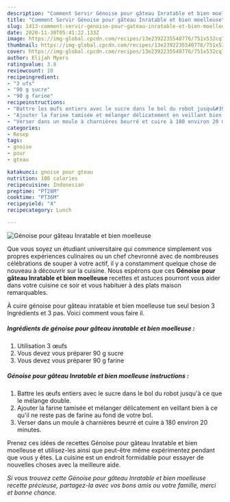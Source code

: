 ```yaml
---
description: "Comment Servir Génoise pour gâteau Inratable et bien moelleuse"
title: "Comment Servir Génoise pour gâteau Inratable et bien moelleuse"
slug: 1413-comment-servir-genoise-pour-gateau-inratable-et-bien-moelleuse
date: 2020-11-30T05:41:22.133Z
image: https://img-global.cpcdn.com/recipes/13e2392235540776/751x532cq70/genoise-pour-gateau-inratable-et-bien-moelleuse-photo-principale-de-la-recette.jpg
thumbnail: https://img-global.cpcdn.com/recipes/13e2392235540776/751x532cq70/genoise-pour-gateau-inratable-et-bien-moelleuse-photo-principale-de-la-recette.jpg
cover: https://img-global.cpcdn.com/recipes/13e2392235540776/751x532cq70/genoise-pour-gateau-inratable-et-bien-moelleuse-photo-principale-de-la-recette.jpg
author: Elijah Myers
ratingvalue: 3.8
reviewcount: 10
recipeingredient:
- "3 ufs"
- "90 g sucre"
- "90 g farine"
recipeinstructions:
- "Battre les œufs entiers avec le sucre dans le bol du robot jusqu&#39;à ce que le mélange double."
- "Ajouter la farine tamisée et mélanger délicatement en veillant bien à ce qu&#39;il ne reste pas de farine au fond de votre bol."
- "Verser dans un moule à charnières beurré et cuire à 180 environ 20 minutes."
categories:
- Resep
tags:
- gnoise
- pour
- gteau

katakunci: gnoise pour gteau 
nutrition: 108 calories
recipecuisine: Indonesian
preptime: "PT28M"
cooktime: "PT36M"
recipeyield: "4"
recipecategory: Lunch

---
```



![Génoise pour gâteau Inratable et bien moelleuse](https://img-global.cpcdn.com/recipes/13e2392235540776/751x532cq70/genoise-pour-gateau-inratable-et-bien-moelleuse-photo-principale-de-la-recette.jpg)

Que vous soyez un étudiant universitaire qui commence simplement vos propres expériences culinaires ou un chef chevronné avec de nombreuses célébrations de souper à votre actif, il y a constamment quelque chose de nouveau à découvrir sur la cuisine. Nous espérons que ces <strong> Génoise pour gâteau Inratable et bien moelleuse </strong> recettes et astuces pourront vous aider dans votre cuisine ce soir et vous habituer à des plats maison remarquables.

<!--inarticleads1-->

À cuire génoise pour gâteau inratable et bien moelleuse tue seul besion 3 Ingrédients et 3 pas. Voici comment vous faire il.

##### Ingrédients de génoise pour gâteau inratable et bien moelleuse :

1. Utilisation 3 œufs
1. Vous devez vous préparer 90 g sucre
1. Vous devez vous préparer 90 g farine




<!--inarticleads2-->

##### Génoise pour gâteau Inratable et bien moelleuse instructions :

1. Battre les œufs entiers avec le sucre dans le bol du robot jusqu&#39;à ce que le mélange double.
1. Ajouter la farine tamisée et mélanger délicatement en veillant bien à ce qu&#39;il ne reste pas de farine au fond de votre bol.
1. Verser dans un moule à charnières beurré et cuire à 180 environ 20 minutes.




<!--inarticleads1-->

<p>
Prenez ces idées de recettes Génoise pour gâteau Inratable et bien moelleuse et utilisez-les ainsi que peut-être même expérimentez pendant que vous y êtes. La cuisine est un endroit formidable pour essayer de nouvelles choses avec la meilleure aide.
</p>

<p>
<i>Si vous trouvez cette Génoise pour gâteau Inratable et bien moelleuse recette précieuse, partagez-la avec vos bons amis ou votre famille, merci et bonne chance.</i>
</p>
